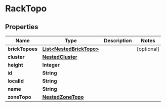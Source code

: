 

# RackTopo


## Properties

Name | Type | Description | Notes
------------ | ------------- | ------------- | -------------
**brickTopoes** | [**List&lt;NestedBrickTopo&gt;**](NestedBrickTopo.md) |  |  [optional]
**cluster** | [**NestedCluster**](NestedCluster.md) |  | 
**height** | **Integer** |  | 
**id** | **String** |  | 
**localId** | **String** |  | 
**name** | **String** |  | 
**zoneTopo** | [**NestedZoneTopo**](NestedZoneTopo.md) |  | 



